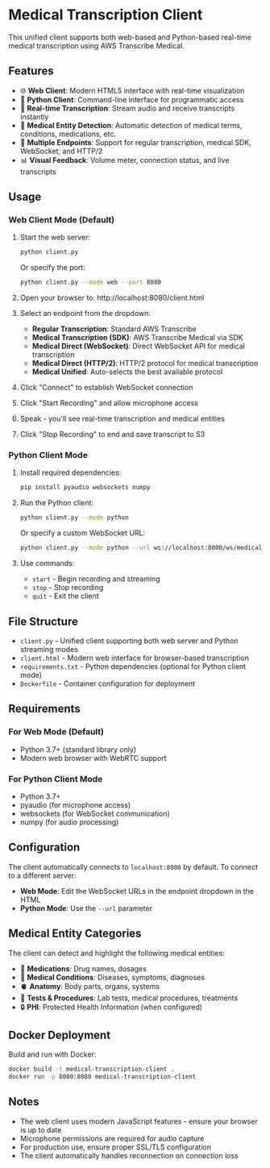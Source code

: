 # Medical Transcription Client

This unified client supports both web-based and Python-based real-time medical transcription using AWS Transcribe Medical.

## Features

- 🌐 **Web Client**: Modern HTML5 interface with real-time visualization
- 🐍 **Python Client**: Command-line interface for programmatic access
- 🎤 **Real-time Transcription**: Stream audio and receive transcripts instantly
- 🏥 **Medical Entity Detection**: Automatic detection of medical terms, conditions, medications, etc.
- 🔌 **Multiple Endpoints**: Support for regular transcription, medical SDK, WebSocket, and HTTP/2
- 📊 **Visual Feedback**: Volume meter, connection status, and live transcripts

## Usage

### Web Client Mode (Default)

1. Start the web server:
   ```bash
   python client.py
   ```
   Or specify the port:
   ```bash
   python client.py --mode web --port 8080
   ```

2. Open your browser to: http://localhost:8080/client.html

3. Select an endpoint from the dropdown:
   - **Regular Transcription**: Standard AWS Transcribe
   - **Medical Transcription (SDK)**: AWS Transcribe Medical via SDK
   - **Medical Direct (WebSocket)**: Direct WebSocket API for medical transcription
   - **Medical Direct (HTTP/2)**: HTTP/2 protocol for medical transcription
   - **Medical Unified**: Auto-selects the best available protocol

4. Click "Connect" to establish WebSocket connection

5. Click "Start Recording" and allow microphone access

6. Speak - you'll see real-time transcription and medical entities

7. Click "Stop Recording" to end and save transcript to S3

### Python Client Mode

1. Install required dependencies:
   ```bash
   pip install pyaudio websockets numpy
   ```

2. Run the Python client:
   ```bash
   python client.py --mode python
   ```
   Or specify a custom WebSocket URL:
   ```bash
   python client.py --mode python --url ws://localhost:8000/ws/medical
   ```

3. Use commands:
   - `start` - Begin recording and streaming
   - `stop` - Stop recording
   - `quit` - Exit the client

## File Structure

- `client.py` - Unified client supporting both web server and Python streaming modes
- `client.html` - Modern web interface for browser-based transcription
- `requirements.txt` - Python dependencies (optional for Python client mode)
- `Dockerfile` - Container configuration for deployment

## Requirements

### For Web Mode (Default)
- Python 3.7+ (standard library only)
- Modern web browser with WebRTC support

### For Python Client Mode
- Python 3.7+
- pyaudio (for microphone access)
- websockets (for WebSocket communication)
- numpy (for audio processing)

## Configuration

The client automatically connects to `localhost:8000` by default. To connect to a different server:

- **Web Mode**: Edit the WebSocket URLs in the endpoint dropdown in the HTML
- **Python Mode**: Use the `--url` parameter

## Medical Entity Categories

The client can detect and highlight the following medical entities:

- 💊 **Medications**: Drug names, dosages
- 🏥 **Medical Conditions**: Diseases, symptoms, diagnoses
- 🫀 **Anatomy**: Body parts, organs, systems
- 🔬 **Tests & Procedures**: Lab tests, medical procedures, treatments
- 🔒 **PHI**: Protected Health Information (when configured)

## Docker Deployment

Build and run with Docker:
```bash
docker build -t medical-transcription-client .
docker run -p 8080:8080 medical-transcription-client
```

## Notes

- The web client uses modern JavaScript features - ensure your browser is up to date
- Microphone permissions are required for audio capture
- For production use, ensure proper SSL/TLS configuration
- The client automatically handles reconnection on connection loss